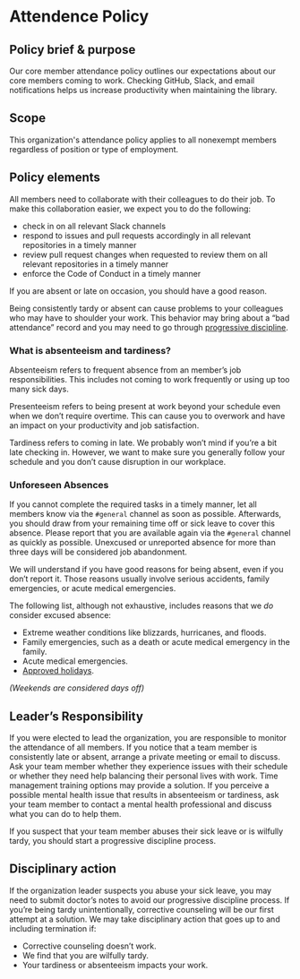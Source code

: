 # Attendence Policy

## Policy brief & purpose

Our core member attendance policy outlines our expectations about our core members coming to work. Checking GitHub, Slack, and email notifications helps us increase productivity when maintaining the library.

## Scope

This organization's attendance policy applies to all nonexempt members regardless of position or type of employment.

## Policy elements

All members need to collaborate with their colleagues to do their job. To make this collaboration easier, we expect you to do the following:

- check in on all relevant Slack channels
- respond to issues and pull requests accordingly in all relevant repositories in a timely manner
- review pull request changes when requested to review them on all relevant repositories in a timely manner
- enforce the Code of Conduct in a timely manner

If you are absent or late on occasion, you should have a good reason.

Being consistently tardy or absent can cause problems to your colleagues who may have to shoulder your work. This behavior may bring about a “bad attendance” record and you may need to go through [progressive discipline](./progressive_discipline.md).

### What is absenteeism and tardiness?

Absenteeism refers to frequent absence from an member’s job responsibilities. This includes not coming to work frequently or using up too many sick days.

Presenteeism refers to being present at work beyond your schedule even when we don’t require overtime. This can cause you to overwork and have an impact on your productivity and job satisfaction.

Tardiness refers to coming in late. We probably won’t mind if you’re a bit late checking in. However, we want to make sure you generally follow your schedule and you don’t cause disruption in our workplace.

### Unforeseen Absences

If you cannot complete the required tasks in a timely manner, let all members know via the `#general` channel as soon as possible. Afterwards, you should draw from your remaining time off or sick leave to cover this absence. Please report that you are available again via the `#general` channel as quickly as possible. Unexcused or unreported absence for more than three days will be considered job abandonment.

We will understand if you have good reasons for being absent, even if you don’t report it. Those reasons usually involve serious accidents, family emergencies, or acute medical emergencies.

The following list, although not exhaustive, includes reasons that we *do* consider excused absence:

- Extreme weather conditions like blizzards, hurricanes, and floods.
- Family emergencies, such as a death or acute medical emergency in the family.
- Acute medical emergencies.
- [Approved holidays](./holidays.md).

*(Weekends are considered days off)*

## Leader’s Responsibility

If you were elected to lead the organization, you are responsible to monitor the attendance of all members. If you notice that a team member is consistently late or absent, arrange a private meeting or email to discuss. Ask your team member whether they experience issues with their schedule or whether they need help balancing their personal lives with work. Time management training options may provide a solution. If you perceive a possible mental health issue that results in absenteeism or tardiness, ask your team member to contact a mental health professional and discuss what you can do to help them.

If you suspect that your team member abuses their sick leave or is wilfully tardy, you should start a progressive discipline process.

## Disciplinary action

If the organization leader suspects you abuse your sick leave, you may need to submit doctor’s notes to avoid our progressive discipline process. If you’re being tardy unintentionally, corrective counseling will be our first attempt at a solution. We may take disciplinary action that goes up to and including termination if:

- Corrective counseling doesn’t work.
- We find that you are wilfully tardy.
- Your tardiness or absenteeism impacts your work.